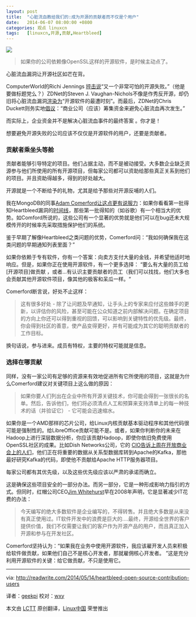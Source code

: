 ```yaml
---
layout: post
title:	"心脏流血教给我们的:成为开源的贡献者而不仅是个用户"
date:	2014-06-07 08:00:00 +0800 
categories:	观点 linuxcn 
tags:	[linuxcn,开源,贡献,Heartbleed]
---
```



![](/Asserts/Images//attachment/album/201406/08/000341ojryvazf3vhex3dm.jpg)



> 
> 如果你的公司依赖像OpenSSL这样的开源软件，是时候主动点了。
> 
> 
> 


心脏流血漏洞让开源社区如芒在背。


ComputerWorld的Richi Jennings [抨击说](http://blogs.computerworld.com/encryption/23767/heartbleed-openssl-open-source-fail)“又一个非常可怕的开源失败。”（他是要做标题党么？）ZDNet的Steven J. Vaughan-Nichols不像是作秀反开源，却仍旧将心脏流血漏洞[渲染为](http://www.zdnet.com/heartbleed-open-sources-worst-hour-7000028420/)“开源软件的最遭时刻”。而最后，ZDNet的Chris Duckett则务实地[倡议](http://www.zdnet.com/openssl-needs-corporate-funding-to-avoid-heartbleed-repeat-7000028385/)：“商业公司（应该）筹集资金来避免心脏流血再次发生。”


而实际上，企业资金并不是解决心脏流血事件的最终答案 。你才是！


想要避免开源失败的公司应该不仅仅是开源软件的用户，还要是贡献者。


### 贡献者乘坐头等舱


贡献者能够引导特定的项目。他们占据主动，而不是被动接受。大多数企业缺乏资源参与他们所使用的所有开源项目，但每家公司都可以资助给那些真正关系到他们的项目。并且资助得越多，得到的好处越大。


开源就是一个不断给予的礼物，尤其是给予那些对开源反哺的人们。


我在MongoDB的同事[Adam Comerford让这点更有说服力](http://comerford.cc/wordpress/2014/04/15/my-conclusion-heartbleed-timeline/)：如果你看看第一批得知Heartbleed漏洞的[时间线](http://www.smh.com.au/it-pro/security-it/heartbleed-disclosure-timeline-who-knew-what-and-when-20140415-zqurk.html)，那些第一批得知的（如谷歌）有一个相当大的优势。如Comford所说的，这些公司有一个显著的优势就是他们可以在bug还未大规模传开的时候率先采取措施保护他们的系统。


鉴于早期了解像Heartbleed之类问题的优势，Comerford问：“我如何确保我在这类问题的早期通知列表里面？”


如果你依赖于专有软件，你有一个答案：向卖方支付大量的金钱，并希望他适时地响应。但是，如果你正在使用开源软件，有一个更多选择： “要么有大量的员工给[开源项目]做贡献 ，或者...有认识主要贡献者的员工（我们可以找找，他们大多也会贡献其他开源软件项目，像其他的极客和呆瓜一样。“


Comerford断言说，好处不止这样：



> 
> 这有很多好处 - 除了让问题及早通知，让手头上的专家来应付这些棘手的更新，以评估你的风险，甚至可能在公众知道之前内部解决问题。在确定项目的方向上你还可以得到重视的回馈，可以影响到关键特性的优先级。最终，你会得到社区的善意，使产品变得更好，并有可能成为其它的聪明贡献者的工作目标。
> 
> 
> 


换句话说，参与进来。成员有特权，主要的特权可能就是信息。


### 选择在哪贡献


同样，没有一家公司有足够的资源来有效地促进所有它所使用的项目，这就是为什么Comerford建议对关键项目上这么做的原因：



> 
> 如果你要人们列出在企业中所有开源关键技术，你可能会得到一张很长的名单。然后，告诉他们，他们将必须清点人工和预算来支持清单上的每一种技术的话（并验证它） - 它可能会迅速缩水。
> 
> 
> 


如果你是一个AMD那样的芯片公司，给Linux内核贡献基本驱动程序和其他代码很可能是强制性的。给LibreOffice贡献可能不是。或者，如果你判断你的未来在Hadoop上进行深层数据分析，你应该贡献Hadoop，即使你依旧免费使用OpenSSL社区的成果。比如Dish Networks公司，它的 [CIO告诉上周在开放商业会上的人们](http://blogs.wsj.com/cio/2014/05/06/dish-looks-to-open-source-software-after-database-failure/)，他们正在将重要的数据从关系型数据库转到Apache的Kafka，那他最好研究Kafka的代码，即使他不贡献给Apache HTTP服务器项目。


每家公司都有其优先级，以及这些优先级应该以严肃的承诺而确立。


这是确保这些项目安全的一部分办法。而另一部分，它是一种形成影响力指引的方式。但同时，红帽公司CEO[Jim Whitehurst](http://www.cnet.com/news/red-hat-solve-enterprise-waste-through-open-source/)早在2008年声明，它是显著减少IT花费的办法：



> 
> 今天编写的绝大多数软件是企业编写的，不得转售。并且绝大多数是从来没有真正使用过。IT软件开发中的浪费是巨大的....最终，开源给全世界的客户提供价值，我们不仅需要让我们的客户作为开源产品的用户，而且真正加入开源和参与在开发社区。
> 
> 
> 


Comerford坚持认为：“如果我在业务中使用开源软件，我应该雇开发人员来积极给软件做贡献，如果他们自己不是核心开发者，那就雇佣核心开发者。 ”这是充分利用开源软件的关键：给它做贡献，不只是使用它。




---


via: <http://readwrite.com/2014/05/14/heartbleed-open-source-contribution-users>


译者：[geekpi](https://github.com/geekpi) 校对：[wxy](https://github.com/wxy)


本文由 [LCTT](https://github.com/LCTT/TranslateProject) 原创翻译，[Linux中国](http://linux.cn/) 荣誉推出
